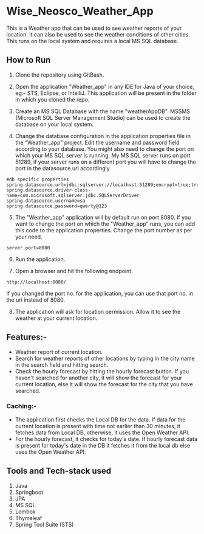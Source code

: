 # Wise_Neosco_Weather_App

This is a Weather app that can be used to see weather reports of your location. It can also be used to see the weather conditions of other cities. This runs on the local system and requires a local MS SQL database.

## How to Run

1. Clone the repository using GitBash. 

2. Open the application "Weather_app" in any IDE for Java of your choice, eg:- STS, Eclipse, or IntelliJ. This application will be present in the folder in which you cloned the repo.

3. Create an MS SQL Database with the name "weatherAppDB". MSSMS (Microsoft SQL Server Management Studio) can be used to create the database on your local system.

4. Change the database configuration in the application.properties file in the "Weather_app" project. Edit the username and password field according to your database. You might also need to change the port on which your MS SQL server is running. My MS SQL server runs on port 51289, if your server runs on a different port you will have to change the port in the datasource.url accordingly.
```
#db specific properties
spring.datasource.url=jdbc:sqlserver://localhost:51289;encrypt=true;trustServerCertificate=true;databaseName=weatherAppDB
spring.datasource.driver-class-name=com.microsoft.sqlserver.jdbc.SQLServerDriver
spring.datasource.username=sa
spring.datasource.password=qwerty@123
```  

5. The "Weather_app" application will by default run on port 8080. If you want to change the port on which the "Weather_app" runs, you can add this code to the application.properties. Change the port number as per your need.
```
server.port=8080
```

6. Run the application.

7. Open a browser and hit the following endpoint.
```
http://localhost:8080/
```

If you changed the port no. for the application, you can use that port no. in the uri instead of 8080.

8. The application will ask for location permission. Allow it to see the weather at your current location.


## Features:- 
  - Weather report of current location.
  - Search for weather reports of other locations by typing in the city name in the search field and hitting search.
  - Check the hourly forecast by hitting the hourly forecast button. If you haven't searched for another city, it will show the forecast for your current location, else it will show the forecast for the city that you have searched.

### Caching:- 
  - The application first checks the Local DB for the data. If data for the current location is present with time not earlier than 30 minutes, it fetches data from Local DB, otherwise, it uses the Open Weather API.
  - For the hourly forecast, it checks for today's date. If hourly forecast data is present for today's date in the DB it fetches it from the local db else uses the Open Weather API.
  

## Tools and Tech-stack used
1. Java
2. Springboot
3. JPA
4. MS SQL
5. Lombok
6. Thymeleaf
7. Spring Tool Suite (STS)

